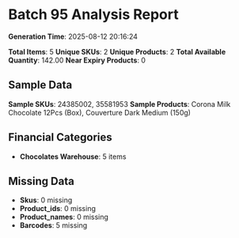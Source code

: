 # Batch 95 Analysis Report

**Generation Time**: 2025-08-12 20:16:24

**Total Items**: 5
**Unique SKUs**: 2
**Unique Products**: 2
**Total Available Quantity**: 142.00
**Near Expiry Products**: 0

## Sample Data
**Sample SKUs**: 24385002, 35581953
**Sample Products**: Corona Milk Chocolate 12Pcs (Box), Couverture Dark Medium (150g)

## Financial Categories
- **Chocolates Warehouse**: 5 items

## Missing Data
- **Skus**: 0 missing
- **Product_ids**: 0 missing
- **Product_names**: 0 missing
- **Barcodes**: 5 missing
